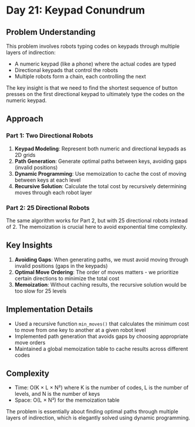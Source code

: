 # Day 21: Keypad Conundrum

## Problem Understanding

This problem involves robots typing codes on keypads through multiple layers of indirection:
- A numeric keypad (like a phone) where the actual codes are typed
- Directional keypads that control the robots
- Multiple robots form a chain, each controlling the next

The key insight is that we need to find the shortest sequence of button presses on the first directional keypad to ultimately type the codes on the numeric keypad.

## Approach

### Part 1: Two Directional Robots
1. **Keypad Modeling**: Represent both numeric and directional keypads as 2D grids
2. **Path Generation**: Generate optimal paths between keys, avoiding gaps (invalid positions)
3. **Dynamic Programming**: Use memoization to cache the cost of moving between keys at each level
4. **Recursive Solution**: Calculate the total cost by recursively determining moves through each robot layer

### Part 2: 25 Directional Robots
The same algorithm works for Part 2, but with 25 directional robots instead of 2. The memoization is crucial here to avoid exponential time complexity.

## Key Insights

1. **Avoiding Gaps**: When generating paths, we must avoid moving through invalid positions (gaps in the keypads)
2. **Optimal Move Ordering**: The order of moves matters - we prioritize certain directions to minimize the total cost
3. **Memoization**: Without caching results, the recursive solution would be too slow for 25 levels

## Implementation Details

- Used a recursive function `min_moves()` that calculates the minimum cost to move from one key to another at a given robot level
- Implemented path generation that avoids gaps by choosing appropriate move orders
- Maintained a global memoization table to cache results across different codes

## Complexity

- Time: O(K × L × N²) where K is the number of codes, L is the number of levels, and N is the number of keys
- Space: O(L × N²) for the memoization table

The problem is essentially about finding optimal paths through multiple layers of indirection, which is elegantly solved using dynamic programming.